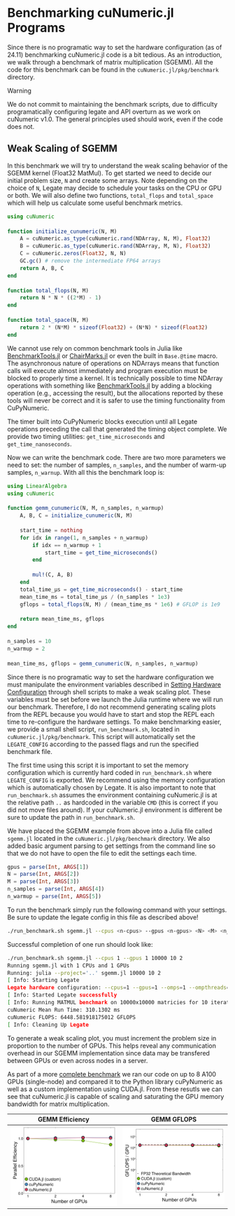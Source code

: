 # Benchmarking cuNumeric.jl Programs

Since there is no programatic way to set the hardware configuration (as of 24.11) benchmarking cuNumeric.jl code is a bit tedious. As an introduction, we walk through a benchmark of matrix multiplication (SGEMM). All the code for this benchmark can be found in the `cuNumeric.jl/pkg/benchmark` directory.

> [!WARNING]  
> We do not commit to maintaining the benchmark scripts, due to difficulty programatically configuring legate and API overturn as we work on cuNumeric v1.0. The general principles used should work, even if the code does not.


## Weak Scaling of SGEMM

In this benchmark we will try to understand the weak scaling behavior of the SGEMM kernel (Float32 MatMul). To get started we need to decide our initial problem size, `N` and create some arrays. Note depending on the choice of `N`, Legate may decide to schedule your tasks on the CPU or GPU or both. We will also define two functions, `total_flops` and `total_space` which will help us calculate some useful benchmark metrics.

```julia
using cuNumeric

function initialize_cunumeric(N, M)
    A = cuNumeric.as_type(cuNumeric.rand(NDArray, N, M), Float32)
    B = cuNumeric.as_type(cuNumeric.rand(NDArray, M, N), Float32)
    C = cuNumeric.zeros(Float32, N, N)
    GC.gc() # remove the intermediate FP64 arrays
    return A, B, C
end

function total_flops(N, M)
    return N * N * ((2*M) - 1)
end

function total_space(N, M)
    return 2 * (N*M) * sizeof(Float32) + (N*N) * sizeof(Float32)
end
```

We cannot use rely on common benchmark tools in Julia like [BenchmarkTools.jl](https://github.com/JuliaCI/BenchmarkTools.jl) or [ChairMarks.jl](https://github.com/LilithHafner/Chairmarks.jl) or even the built in `Base.@time` macro. The asynchronous nature of operations on NDArrays means that function calls will execute almost immediately and program execution must be blocked to properly time a kernel. It is technically possible to time NDArray operations with something like [BenchmarkTools.jl](https://github.com/JuliaCI/BenchmarkTools.jl) by adding a blocking operation (e.g., accessing the result), but the allocations reported by these tools will never be correct and it is safer to use the timing functionality from CuPyNumeric. 

The timer built into CuPyNumeric blocks execution until all Legate operations preceding the call that generated the timing object complete. We provide two timing utilities: `get_time_microseconds` and `get_time_nanoseconds`. 

Now we can write the benchmark code. There are two more parameters we need to set: the number of samples, `n_samples`, and the number of warm-up samples, `n_warnup`. With all this the benchmark loop is:

```julia
using LinearAlgebra 
using cuNumeric

function gemm_cunumeric(N, M, n_samples, n_warmup)
    A, B, C = initialize_cunumeric(N, M)

    start_time = nothing
    for idx in range(1, n_samples + n_warmup)
        if idx == n_warmup + 1
            start_time = get_time_microseconds()
        end

        mul!(C, A, B)
    end
    total_time_μs = get_time_microseconds() - start_time
    mean_time_ms = total_time_μs / (n_samples * 1e3)
    gflops = total_flops(N, M) / (mean_time_ms * 1e6) # GFLOP is 1e9

    return mean_time_ms, gflops
end

n_samples = 10
n_warmup = 2

mean_time_ms, gflops = gemm_cunumeric(N, n_samples, n_warmup)
```

Since there is no programatic way to set the hardware configuration we must manipulate the environment variables described in [Setting Hardware Configuration](@ref) through shell scripts to make a weak scaling plot. These variables must be set before we launch the Julia runtime where we will run our benchmark. Therefore, I do not recommend generating scaling plots from the REPL because you would have to start and stop the REPL each time to re-configure the hardware settings. To make benchmarking easier, we provide a small shell script, `run_benchmark.sh`, located in `cuNumeric.jl/pkg/benchmark`. This script will automatically set the `LEGATE_CONFIG` according to the passed flags and run the specified benchmark file.

The first time using this script it is important to set the memory configuration which is currently hard coded in `run_benchmark.sh` where `LEGATE_CONFIG` is exported. We recommend using the memory configuration which is automatically chosen by Legate. It is also important to note that `run_benchmark.sh` assumes the environment containing cuNumeric.jl is at the relative path `..` as hardcoded in the variable `CMD` (this is correct if you did not move files around). If your cuNumeric.jl environment is different be sure to update the path in `run_benchmark.sh`.

We have placed the SGEMM example from above into a Julia file called `sgemm.jl` located in the `cuNumeric.jl/pkg/benchmark` directory. We also added basic argument parsing to get settings from the command line so that we do not have to open the file to edit the settings each time.
```julia
gpus = parse(Int, ARGS[1])
N = parse(Int, ARGS[2])
M = parse(Int, ARGS[3])
n_samples = parse(Int, ARGS[4])
n_warmup = parse(Int, ARGS[5])
```

To run the benchmark simply run the following command with your settings. Be sure to update the legate config in this file as described above!
```sh
./run_benchmark.sh sgemm.jl --cpus <n-cpus> --gpus <n-gpus> <N> <M> <n_samples> <n_warmup>
```

Successful completion of one run should look like:

```bash
./run_benchmark.sh sgemm.jl --cpus 1 --gpus 1 10000 10 2
Running sgemm.jl with 1 CPUs and 1 GPUs
Running: julia --project='..' sgemm.jl 10000 10 2
[ Info: Starting Legate
Legate hardware configuration: --cpus=1 --gpus=1 --omps=1 --ompthreads=3 --utility=2 --sysmem=256 --numamem=19029 --fbmem=7569 --zcmem=128 --regmem=0
[ Info: Started Legate successfully
[ Info: Running MATMUL benchmark on 10000x10000 matricies for 10 iterations, 2 warmups
cuNumeric Mean Run Time: 310.1302 ms
cuNumeric FLOPS: 6448.581918175012 GFLOPS
[ Info: Cleaning Up Legate
```

To generate a weak scaling plot, you must increment the problem size in proportion to the number of GPUs. This helps reveal any communication overhead in our SGEMM implementation since data may be transfered between GPUs or even across nodes in a server.


As part of a more [complete benchmark](@ref "Benchmark Results") we ran our code on up to 8 A100 GPUs (single-node) and compared it to the Python library cuPyNumeric as well as a custom implementation using CUDA.jl. From these resutls we can see that cuNumeric.jl is capable of scaling and saturating the GPU memory bandwidth for matrix multiplication.


GEMM Efficiency            |  GEMM GFLOPS
:-------------------------:|:-------------------------:
![GEMM Efficiency](images/gemm_efficiency.svg)  |  ![GEMM GFLOPS](images/gemm_gflops.svg)

